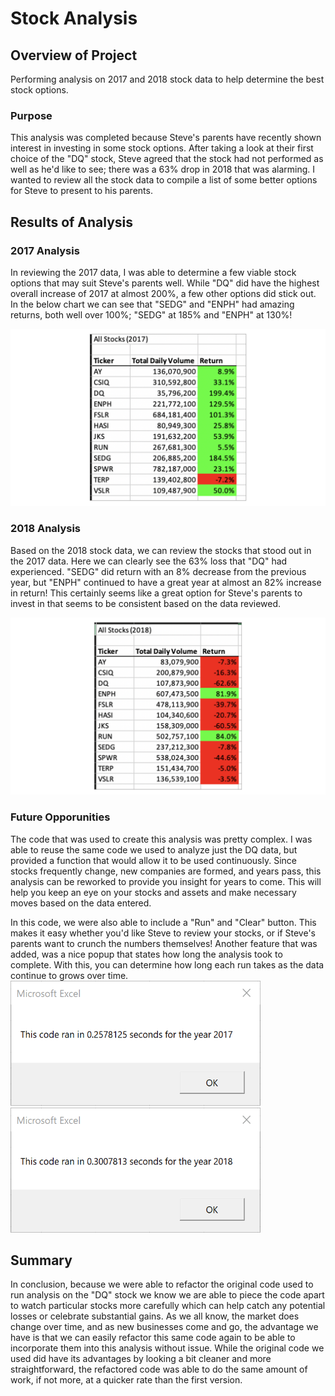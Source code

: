 # Stock Analysis

## Overview of Project
Performing analysis on 2017 and 2018 stock data to help determine the best stock options.
### Purpose
  This analysis was completed because Steve's parents have recently shown interest in investing in some stock options. After taking a look at their first choice of the "DQ" stock, Steve agreed that the stock had not performed as well as he'd like to see; there was a 63% drop in 2018 that was alarming. I wanted to review all the stock data to compile a list of some better options for Steve to present to his parents.
## Results of Analysis

### 2017 Analysis
   In reviewing the 2017 data, I was able to determine a few viable stock options that may suit Steve's parents well. While "DQ" did have the highest overall increase of 2017 at almost 200%, a few other options did stick out. In the below chart we can see that "SEDG" and "ENPH" had amazing returns, both well over 100%; "SEDG" at 185% and "ENPH" at 130%!

![2017_All_Stocks](https://raw.githubusercontent.com/aquinn107/Stock-Analysis/main/Resources/2017_All_Stocks.png)


### 2018 Analysis
   Based on the 2018 stock data, we can review the stocks that stood out in the 2017 data. Here we can clearly see the 63% loss that "DQ" had experienced. "SEDG" did return with an 8% decrease from the previous year, but "ENPH" continued to have a great year at almost an 82% increase in return! This certainly seems like a great option for Steve's parents to invest in that seems to be consistent based on the data reviewed. 

![2018_All_Stocks](https://raw.githubusercontent.com/aquinn107/Stock-Analysis/main/Resources/2018_All_Stocks.png)

### Future Opporunities
   The code that was used to create this analysis was pretty complex. I was able to reuse the same code we used to analyze just the DQ data, but provided a function that would allow it to be used continuously. Since stocks frequently change, new companies are formed, and years pass, this analysis can be reworked to provide you insight for years to come. This will help you keep an eye on your stocks and assets and make necessary moves based on the data entered.

In this code, we were also able to include a "Run" and "Clear" button. This makes it easy whether you'd like Steve to review your stocks, or if Steve's parents want to crunch the numbers themselves! Another feature that was added, was a nice popup that states how long the analysis took to complete. With this, you can determine how long each run takes as the data continue to grows over time.
<img src="https://raw.githubusercontent.com/aquinn107/Stock-Analysis/main/Resources/VBA_Challenge_2017.png" width="400" height="200"/> <img src="https://raw.githubusercontent.com/aquinn107/Stock-Analysis/main/Resources/VBA_Challenge_2018.png" width="400" height="200"/>

## Summary

   In conclusion, because we were able to refactor the original code used to run analysis on the "DQ" stock we know we are able to piece the code apart to watch particular stocks more carefully which can help catch any potential losses or celebrate substantial gains. As we all know, the market does change over time, and as new businesses come and go, the advantage we have is that we can easily refactor this same code again to be able to incorporate them into this analysis without issue. While the original code we used did have its advantages by looking a bit cleaner and more straightforward, the refactored code was able to do the same amount of work, if not more, at a quicker rate than the first version.
